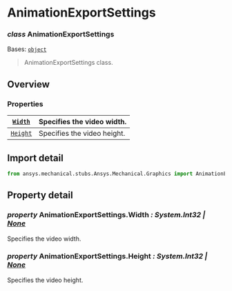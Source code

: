 <a id="animationexportsettings"></a>

# AnimationExportSettings

<a id="AnimationExportSettings"></a>

### *class* AnimationExportSettings

Bases: [`object`](https://docs.python.org/3/library/functions.html#object)

> AnimationExportSettings class.

> <!-- !! processed by numpydoc !! -->

<a id="overview"></a>

## Overview

### Properties

| [`Width`](#AnimationExportSettings.Width)   | Specifies the video width.   |
|---------------------------------------------|------------------------------|
| [`Height`](#AnimationExportSettings.Height) | Specifies the video height.  |

<a id="import-detail"></a>

## Import detail

```python
from ansys.mechanical.stubs.Ansys.Mechanical.Graphics import AnimationExportSettings
```

<a id="property-detail"></a>

## Property detail

<a id="AnimationExportSettings.Width"></a>

### *property* AnimationExportSettings.Width *: System.Int32 | [None](https://docs.python.org/3/library/constants.html#None)*

Specifies the video width.

<!-- !! processed by numpydoc !! -->

<a id="AnimationExportSettings.Height"></a>

### *property* AnimationExportSettings.Height *: System.Int32 | [None](https://docs.python.org/3/library/constants.html#None)*

Specifies the video height.

<!-- !! processed by numpydoc !! -->
